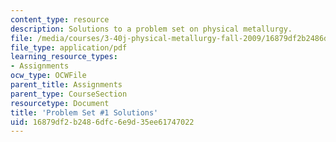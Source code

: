 ```yaml
---
content_type: resource
description: Solutions to a problem set on physical metallurgy.
file: /media/courses/3-40j-physical-metallurgy-fall-2009/16879df2b2486dfc6e9d35ee61747022_MIT3_40JF09_sol1.pdf
file_type: application/pdf
learning_resource_types:
- Assignments
ocw_type: OCWFile
parent_title: Assignments
parent_type: CourseSection
resourcetype: Document
title: 'Problem Set #1 Solutions'
uid: 16879df2-b248-6dfc-6e9d-35ee61747022
---
```

